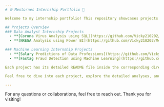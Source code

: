 ```yaml
---
# 🌐 Mentornes Internship Portfolio 🚀

Welcome to my internship portfolio! This repository showcases projects completed during my internships in Data Analysis and Machine Learning. Each project focuses on distinct aspects of data exploration, analysis, and machine learning modeling.

## Projects Overview
### Data Analyst Internship Projects
  - **[Corona Virus Analysis using SQL](https://github.com/Vicky210202/Mentorness-Data-Analyst-Project-1/tree/e89bb0ad239e97f2e9810f8f2c8d37f765c66a2c)** 
  - **[NREGA Analysis using Power BI](https://github.com/Vicky210202/Mentorness-Data-Analyst-Project-2/tree/d617fc0787837e748f7ecb4d328fc851b8b2fc83)** 

### Machine Learning Internship Projects  
  - **[Salary Predictions of Data Professions](https://github.com/Vicky210202/Mentorness-ML-Project-1/tree/69aeda9be6f0d3188b05698314546418d5c47680)** 
  - **[Fastag Fraud Detection using Machine Learning](https://github.com/Vicky210202/Mentorness-ML-Project-2/tree/b0834dbd8c031c141cae6d77e13c786ce437fb42)** 

Each project has its detailed README file inside the corresponding directory, providing comprehensive insights, methodologies, analysis tasks, and findings. Click on the project titles above to explore more about each internship project.

Feel free to dive into each project, explore the detailed analyses, and contribute to enhancing the understanding and applications of data analysis and machine learning techniques.

---
```


For any questions or collaborations, feel free to reach out. Thank you for visiting!
